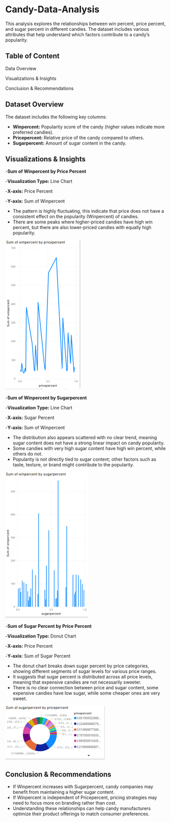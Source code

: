 # Candy-Data-Analysis
This analysis explores the relationships between win percent, price percent, and sugar percent in different candies. The dataset includes various attributes that help understand which factors contribute to a candy’s popularity.

## Table of Content
Data Overview

Visualizations & Insights

Conclusion & Recommendations

## Dataset Overview
The dataset includes the following key columns:
- **Winpercent:** Popularity score of the candy (higher values indicate more preferred candies).
- **Pricepercent:** Relative price of the candy compared to others.
- **Sugarpercent:** Amount of sugar content in the candy.

## Visualizations & Insights
-**Sum of Winpercent by Price Percent**

-**Visualization Type:** Line Chart

-**X-axis:** Price Percent

-**Y-axis:** Sum of Winpercent

-	The pattern is highly fluctuating, this indicate that price does not have a consistent effect on the popularity (Winpercent) of candies.
-	There are some peaks where higher-priced candies have high win percent, but there are also lower-priced candies with equally high popularity.
  
![](https://github.com/Morolayo123/Candy-Data-Analysis-/blob/main/visuals/Winpercent%20by%20Pricepercent.PNG)


-**Sum of Winpercent by Sugarpercent**

-**Visualization Type:** Line Chart

-**X-axis:** Sugar Percent

-**Y-axis:** Sum of Winpercent

-	The distribution also appears scattered with no clear trend, meaning sugar content does not have a strong linear impact on candy popularity.
-	Some candies with very high sugar content have high win percent, while others do not.
-	Popularity is not directly tied to sugar content; other factors such as taste, texture, or brand might contribute to the popularity.

  ![](https://github.com/Morolayo123/Candy-Data-Analysis-/blob/main/visuals/Winpercent%20by%20Sugarpercent.PNG)

  
-**Sum of Sugar Percent by Price Percent**

-**Visualization Type:** Donut Chart

-**X-axis:** Price Percent

-**Y-axis:** Sum of Sugar Percent

-	The donut chart breaks down sugar percent by price categories, showing different segments of sugar levels for various price ranges.
-	It suggests that sugar percent is distributed across all price levels, meaning that expensive candies are not necessarily sweeter.
-	There is no clear connection between price and sugar content, some expensive candies have low sugar, while some cheaper ones are very sweet.

![](https://github.com/Morolayo123/Candy-Data-Analysis-/blob/main/visuals/Sugarpercent%20by%20Pricepercent.PNG)


## Conclusion & Recommendations

- If Winpercent increases with Sugarpercent, candy companies may benefit from maintaining a higher sugar content.
- If Winpercent is independent of Pricepercent, pricing strategies may need to focus more on branding rather than cost.
- Understanding these relationships can help candy manufacturers optimize their product offerings to match consumer preferences.


